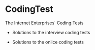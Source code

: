# CodingTest
The Internet Enterprises' Coding Tests

- Solutions to the interview coding tests

- Solutions to the onlice coding tests

  